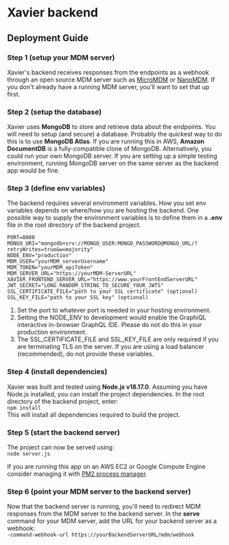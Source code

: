# Xavier backend

## Deployment Guide

### Step 1 (setup your MDM server)
Xavier's backend receives responses from the endpoints as a webhook through an open source MDM server such as [MicroMDM](https://micromdm.io) or [NanoMDM](https://github.com/micromdm/nanomdm). If you don't already have a running MDM server, you'll want to set that up first.

### Step 2 (setup the database)
Xavier uses **MongoDB** to store and retrieve data about the endpoints. You will need to setup (and secure) a database. Probably the quickest way to do this is to use **MongoDB Atlas**. If you are running this in AWS, **Amazon DocumentDB** is a fully-compatible clone of MongoDB. Alternatively, you could run your own MongoDB server. If you are setting up a simple testing environment, running MongoDB server on the same server as the backend app would be fine.

### Step 3 (define env variables)
The backend requires several environment variables. How you set env variables depends on where/how you are hosting the backend. One possible way to supply the environment variables is to define them in a **.env** file in the root directory of the backend project.
```
PORT=8080
MONGO_URI="mongodb+srv://MONGO_USER:MONGO_PASSWORD@MONGO_URL/?retryWrites=true&w=majority"
NODE_ENV="production"
MDM_USER="yourMDM_serverUsername"
MDM_TOKEN="yourMDM_apiToken"
MDM_SERVER_URL="https://yourMDM-ServerURL"
XAVIER_FRONTEND_SERVER_URL="https://www.yourFrontEndServerURL"
JWT_SECRET="LONG_RANDOM_STRING_TO_SECURE_YOUR_JWTS"
SSL_CERTIFICATE_FILE="path to your SSL certificate" (optional)
SSL_KEY_FILE="path to your SSL key" (optional)
```

1. Set the port to whatever port is needed in your hosting environment.
2. Setting the NODE_ENV to development would enable the GraphiQL interactive in-browser GraphQL IDE. Please do not do this in your production environment.
3. The SSL_CERTIFICATE_FILE and SSL_KEY_FILE are only required if you are terminating TLS on the server. If you are using a load balancer (recommended), do not provide these variables.

### Step 4 (install dependencies)
Xavier was built and tested using **Node.js v18.17.0**. Assuming you have Node.js installed, you can install the project dependencies. In the root directory of the backend project, enter:\
`npm install` \
This will install all dependencies required to build the project.

### Step 5 (start the backend server)
The project can now be served using:\
`node server.js`

If you are running this app on an AWS EC2 or Google Compute Engine consider managing it with [PM2 process manager](https://pm2.keymetrics.io).

### Step 6 (point your MDM server to the backend server)
Now that the backend server is running, you'll need to redirect MDM responses from the MDM server to the backend server. In the **serve** command for your MDM server, add the URL for your backend server as a webhook:\
`-command-webhook-url https://yourBackendServerURL/mdm/webhook
`
